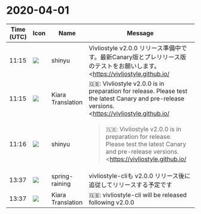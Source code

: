 # 2020-04-01

|Time (UTC)|Icon|Name|Message|
|---|---|---|---|
|11:15|![](https://avatars.slack-edge.com/2018-04-27/354445776386_e258f5ed5ba887b08668_72.jpg)|shinyu|Vivliostyle v2.0.0 リリース準備中です。最新Canary版とプレリリース版のテストをお願いします。 <https://vivliostyle.github.io/|https://vivliostyle.github.io/><br><blockquote>Land of Vivliostyle releases.</blockquote>|
|11:15|![](https://avatars.slack-edge.com/2019-08-21/732685848020_f3f20736795184660348_72.png)|Kiara Translation|🇬🇧: Vivliostyle v2.0.0 is in preparation for release. Please test the latest Canary and pre-release versions. <https://vivliostyle.github.io/|https://vivliostyle.github.io/>|
|11:16|![](https://avatars.slack-edge.com/2018-04-27/354445776386_e258f5ed5ba887b08668_72.jpg)|shinyu|<blockquote>🇬🇧: Vivliostyle v2.0.0 is in preparation for release. Please test the latest Canary and pre-release versions. <https://vivliostyle.github.io/|https://vivliostyle.github.io/></blockquote>|
|13:37|![](https://secure.gravatar.com/avatar/1ac180f0868137292905c311b5fff781.jpg?s=72&d=https%3A%2F%2Fa.slack-edge.com%2Fdf10d%2Fimg%2Favatars%2Fava_0021-72.png)|spring-raining|vivliostyle-cliも v2.0.0 リリース後に追従してリリースする予定です|
|13:37|![](https://avatars.slack-edge.com/2019-08-21/732685848020_f3f20736795184660348_72.png)|Kiara Translation|🇬🇧: vivliostyle-cli will be released following v2.0.0|
